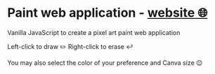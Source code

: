 # Paint web application - <a href="https://jusgra.github.io/paint-app/">website 🌐</a>
Vanilla JavaScript to create a pixel art paint web application


Left-click to draw ✏️
Right-click to erase ↩️

You may also select the color of your preference and Canva size 😉
